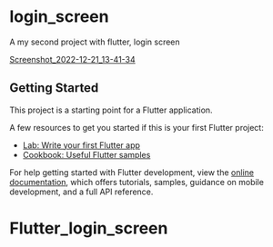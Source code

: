 # login_screen

A my second project with flutter, login screen

[Screenshot_2022-12-21_13-41-34](https://user-images.githubusercontent.com/82469267/208838628-88afbfba-b2bb-45ad-86ca-641a3f61cac7.png)


## Getting Started

This project is a starting point for a Flutter application.

A few resources to get you started if this is your first Flutter project:

- [Lab: Write your first Flutter app](https://docs.flutter.dev/get-started/codelab)
- [Cookbook: Useful Flutter samples](https://docs.flutter.dev/cookbook)

For help getting started with Flutter development, view the
[online documentation](https://docs.flutter.dev/), which offers tutorials,
samples, guidance on mobile development, and a full API reference.
# Flutter_login_screen

